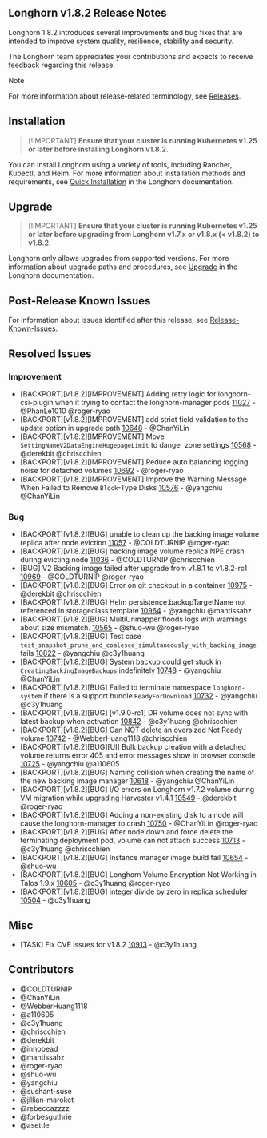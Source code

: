 ## Longhorn v1.8.2 Release Notes

Longhorn 1.8.2 introduces several improvements and bug fixes that are intended to improve system quality, resilience, stability and security.

The Longhorn team appreciates your contributions and expects to receive feedback regarding this release.

> [!NOTE]
> For more information about release-related terminology, see [Releases](https://github.com/longhorn/longhorn#releases).

## Installation

>  [!IMPORTANT]
**Ensure that your cluster is running Kubernetes v1.25 or later before installing Longhorn v1.8.2.**

You can install Longhorn using a variety of tools, including Rancher, Kubectl, and Helm. For more information about installation methods and requirements, see [Quick Installation](https://longhorn.io/docs/1.8.2/deploy/install/) in the Longhorn documentation.

## Upgrade

>  [!IMPORTANT]
**Ensure that your cluster is running Kubernetes v1.25 or later before upgrading from Longhorn v1.7.x or v1.8.x (< v1.8.2) to v1.8.2.**

Longhorn only allows upgrades from supported versions. For more information about upgrade paths and procedures, see [Upgrade](https://longhorn.io/docs/1.8.2/deploy/upgrade/) in the Longhorn documentation.

## Post-Release Known Issues

For information about issues identified after this release, see [Release-Known-Issues](https://github.com/longhorn/longhorn/wiki/Release-Known-Issues).

## Resolved Issues

### Improvement

- [BACKPORT][v1.8.2][IMPROVEMENT] Adding retry logic for longhorn-csi-plugin when it trying to contact the longhorn-manager pods [11027](https://github.com/longhorn/longhorn/issues/11027) - @PhanLe1010 @roger-ryao
- [BACKPORT][v1.8.2][IMPROVEMENT] add strict field validation to the update option in upgrade path [10648](https://github.com/longhorn/longhorn/issues/10648) - @ChanYiLin
- [BACKPORT][v1.8.2][IMPROVEMENT] Move `SettingNameV2DataEngineHugepageLimit` to danger zone settings [10568](https://github.com/longhorn/longhorn/issues/10568) - @derekbit @chriscchien
- [BACKPORT][v1.8.2][IMPROVEMENT] Reduce auto balancing logging noise for detached volumes [10692](https://github.com/longhorn/longhorn/issues/10692) - @roger-ryao
- [BACKPORT][v1.8.2][IMPROVEMENT] Improve the Warning Message When Failed to Remove `Block`-Type Disks [10576](https://github.com/longhorn/longhorn/issues/10576) - @yangchiu @ChanYiLin

### Bug

- [BACKPORT][v1.8.2][BUG] unable to clean up the backing image volume replica after node eviction [11057](https://github.com/longhorn/longhorn/issues/11057) - @COLDTURNIP @roger-ryao
- [BACKPORT][v1.8.2][BUG] backing image volume replica NPE crash during evicting node [11036](https://github.com/longhorn/longhorn/issues/11036) - @COLDTURNIP @chriscchien
- [BUG] V2 Backing image failed after upgrade from v1.8.1 to v1.8.2-rc1 [10969](https://github.com/longhorn/longhorn/issues/10969) - @COLDTURNIP @roger-ryao
- [BACKPORT][v1.8.2][BUG] Error on git checkout in a container [10975](https://github.com/longhorn/longhorn/issues/10975) - @derekbit @chriscchien
- [BACKPORT][v1.8.2][BUG] Helm persistence.backupTargetName not referenced in storageclass template [10964](https://github.com/longhorn/longhorn/issues/10964) - @yangchiu @mantissahz
- [BACKPORT][v1.8.2][BUG] MultiUnmapper floods logs with warnings about size mismatch. [10565](https://github.com/longhorn/longhorn/issues/10565) - @shuo-wu @roger-ryao
- [BACKPORT][v1.8.2][BUG] Test case `test_snapshot_prune_and_coalesce_simultaneously_with_backing_image` fails [10822](https://github.com/longhorn/longhorn/issues/10822) - @yangchiu @c3y1huang
- [BACKPORT][v1.8.2][BUG] System backup could get stuck in `CreatingBackingImageBackups` indefinitely [10748](https://github.com/longhorn/longhorn/issues/10748) - @yangchiu @ChanYiLin
- [BACKPORT][v1.8.2][BUG] Failed to terminate namespace `longhorn-system` if there is a support bundle `ReadyForDownload` [10732](https://github.com/longhorn/longhorn/issues/10732) - @yangchiu @c3y1huang
- [BACKPORT][v1.8.2][BUG] [v1.9.0-rc1] DR volume does not sync with latest backup when activation [10842](https://github.com/longhorn/longhorn/issues/10842) - @c3y1huang @chriscchien
- [BACKPORT][v1.8.2][BUG] Can NOT delete an oversized Not Ready volume [10742](https://github.com/longhorn/longhorn/issues/10742) - @WebberHuang1118 @chriscchien
- [BACKPORT][v1.8.2][BUG][UI] Bulk backup creation with a detached volume returns error 405 and error messages show in browser console [10725](https://github.com/longhorn/longhorn/issues/10725) - @yangchiu @a110605
- [BACKPORT][v1.8.2][BUG] Naming collision when creating the name of the new backing image manager [10618](https://github.com/longhorn/longhorn/issues/10618) - @yangchiu @ChanYiLin
- [BACKPORT][v1.8.2][BUG] I/O errors on Longhorn v1.7.2 volume during VM migration while upgrading Harvester v1.4.1 [10549](https://github.com/longhorn/longhorn/issues/10549) - @derekbit @roger-ryao
- [BACKPORT][v1.8.2][BUG] Adding a non-existing disk to a node will cause the longhorn-manager to crash [10750](https://github.com/longhorn/longhorn/issues/10750) - @ChanYiLin @roger-ryao
- [BACKPORT][v1.8.2][BUG] After node down and force delete the terminating deployment pod, volume can not attach success [10713](https://github.com/longhorn/longhorn/issues/10713) - @c3y1huang @chriscchien
- [BACKPORT][v1.8.2][BUG] Instance manager image build fail [10654](https://github.com/longhorn/longhorn/issues/10654) - @shuo-wu
- [BACKPORT][v1.8.2][BUG] Longhorn Volume Encryption Not Working in Talos 1.9.x [10605](https://github.com/longhorn/longhorn/issues/10605) - @c3y1huang @roger-ryao
- [BACKPORT][v1.8.2][BUG] integer divide by zero in replica scheduler [10504](https://github.com/longhorn/longhorn/issues/10504) - @c3y1huang

## Misc

- [TASK] Fix CVE issues for v1.8.2 [10913](https://github.com/longhorn/longhorn/issues/10913) - @c3y1huang

## Contributors

- @COLDTURNIP
- @ChanYiLin
- @WebberHuang1118
- @a110605
- @c3y1huang
- @chriscchien
- @derekbit
- @innobead
- @mantissahz
- @roger-ryao
- @shuo-wu
- @yangchiu
- @sushant-suse
- @jillian-maroket
- @rebeccazzzz
- @forbesguthrie
- @asettle
